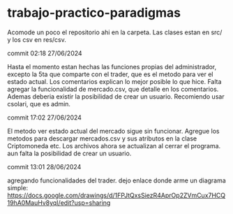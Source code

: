 # trabajo-practico-paradigmas

Acomode un poco el repositorio ahi en la carpeta. Las clases estan en src/ y los csv en res/csv.

commit 02:18 27/06/2024

Hasta el momento estan hechas las funciones propias del administrador, excepto la 5ta que comparte con el trader, que es el metodo para ver el estado actual. Los comentarios explican lo mejor posible lo que hice. Falta agregar la funcionalidad de mercado.csv, que detalle en los comentarios. Ademas deberia existir la posibilidad de crear un usuario. Recomiendo usar csolari, que es admin.


commit 17:02 27/06/2024

El metodo ver estado actual del mercado sigue sin funcionar. Agregue los metodos para descargar mercados.csv y sus atributos en la clase Criptomoneda etc. Los archivos ahora se actualizan al cerrar el programa. aun falta la posibilidad de crear un usuario.


commit 13:01 28/06/2024

agregando funcionalidades del trader. dejo enlace donde arme un diagrama simple: https://docs.google.com/drawings/d/1FPJtQxsSiezR4AprOp2ZVmCux7HCQ19hA0MauHv8yqI/edit?usp=sharing
